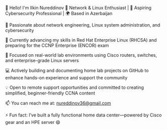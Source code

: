 👋 Hello! I'm Ilkin Nureddinov
🔧 Network & Linux Enthusiast | 🎯 Aspiring Cybersecurity Professional | 🌍 Based in Azerbaijan

👀 Passionate about network engineering, Linux system administration, and cybersecurity

🌱 Currently advancing my skills in Red Hat Enterprise Linux (RHCSA) and preparing for the CCNP Enterprise (ENCOR) exam

🧪 Focused on real-world lab environments using Cisco routers, switches, and enterprise-grade Linux servers

💻 Actively building and documenting home lab projects on GitHub to enhance hands-on experience and support the community

💡 Open to remote support opportunities and committed to creating simplified, beginner-friendly CCNA content

📫 You can reach me at: nureddinov36@gmail.com

⚡ Fun fact: I’ve built a fully functional home data center—powered by Cisco gear and an HPE server 😄

